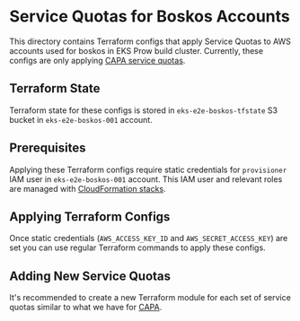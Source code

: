 # Service Quotas for Boskos Accounts

This directory contains Terraform configs that apply Service Quotas to AWS
accounts used for boskos in EKS Prow build cluster. Currently, these configs
are only applying [CAPA service quotas](../modules/capa/).

## Terraform State

Terraform state for these configs is stored in `eks-e2e-boskos-tfstate` S3
bucket in `eks-e2e-boskos-001` account.

## Prerequisites

Applying these Terraform configs require static credentials for `provisioner`
IAM user in `eks-e2e-boskos-001` account. This IAM user and relevant roles
are managed with [CloudFormation stacks](../../../cloudformation/iam/eks-e2e-boskos/).

## Applying Terraform Configs

Once static credentials (`AWS_ACCESS_KEY_ID` and `AWS_SECRET_ACCESS_KEY`) are
set you can use regular Terraform commands to apply these configs.

## Adding New Service Quotas

It's recommended to create a new Terraform module for each set of service
quotas similar to what we have for [CAPA](../modules/capa).
